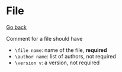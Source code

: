 # File

[Go back](../c.md)

Comment for a file should have

* `\file name`: name of the file, **required**
* `\author name`: list of authors, not required
* `\version v`: a version, not required